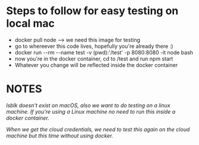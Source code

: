 # Steps to follow for easy testing on local mac 

* docker pull node --> we need this image for testing
* go to whereever this code lives, hopefully you're already there :)
* docker run --rm --name test -v (pwd):'/test' -p 8080:8080 -it node bash
* now you're in the docker container, cd to /test and run npm start  
* Whatever you change will be reflected inside the docker container

# NOTES

<i> lsblk doesn't exist on macOS, also we want to do testing on a linux machine. If you're using a Linux machine no need to run this inside a docker container.

When we get the cloud credentials, we need to test this again on the cloud machine but this time without using docker.